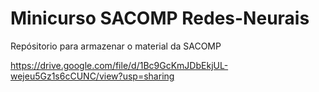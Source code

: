 # Minicurso SACOMP Redes-Neurais
Repósitorio para armazenar o material da SACOMP


https://drive.google.com/file/d/1Bc9GcKmJDbEkjUL-wejeu5Gz1s6cCUNC/view?usp=sharing

